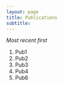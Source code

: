 ```yaml
---
layout: page
title: Publications
subtitle:  
---
```


*Most recent first*

1. Pub1
2. Pub2
3. Pub3
4. Pub4
5. Pub6
